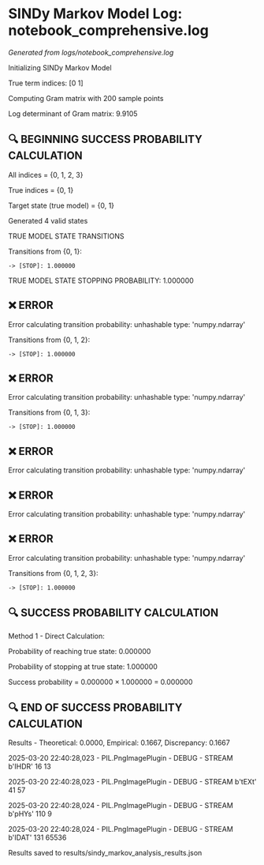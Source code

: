 # SINDy Markov Model Log: notebook_comprehensive.log

*Generated from logs/notebook_comprehensive.log*

Initializing SINDy Markov Model


True term indices: [0 1]


Computing Gram matrix with 200 sample points


Log determinant of Gram matrix: 9.9105


## 🔍 BEGINNING SUCCESS PROBABILITY CALCULATION

All indices = {0, 1, 2, 3}


True indices = {0, 1}


Target state (true model) = {0, 1}


Generated 4 valid states


TRUE MODEL STATE TRANSITIONS


Transitions from {0, 1}:


    -> [STOP]: 1.000000


TRUE MODEL STATE STOPPING PROBABILITY: 1.000000





## ❌ ERROR

Error calculating transition probability: unhashable type: 'numpy.ndarray'


Transitions from {0, 1, 2}:


    -> [STOP]: 1.000000


## ❌ ERROR

Error calculating transition probability: unhashable type: 'numpy.ndarray'


Transitions from {0, 1, 3}:


    -> [STOP]: 1.000000


## ❌ ERROR

Error calculating transition probability: unhashable type: 'numpy.ndarray'


## ❌ ERROR

Error calculating transition probability: unhashable type: 'numpy.ndarray'


## ❌ ERROR

Error calculating transition probability: unhashable type: 'numpy.ndarray'


Transitions from {0, 1, 2, 3}:


    -> [STOP]: 1.000000


## 🔍 SUCCESS PROBABILITY CALCULATION

Method 1 - Direct Calculation:


  Probability of reaching true state:    0.000000


  Probability of stopping at true state: 1.000000


  Success probability = 0.000000 × 1.000000 = 0.000000


## 🔍 END OF SUCCESS PROBABILITY CALCULATION

Results - Theoretical: 0.0000, Empirical: 0.1667, Discrepancy: 0.1667


2025-03-20 22:40:28,023 - PIL.PngImagePlugin - DEBUG - STREAM b'IHDR' 16 13


2025-03-20 22:40:28,023 - PIL.PngImagePlugin - DEBUG - STREAM b'tEXt' 41 57


2025-03-20 22:40:28,024 - PIL.PngImagePlugin - DEBUG - STREAM b'pHYs' 110 9


2025-03-20 22:40:28,024 - PIL.PngImagePlugin - DEBUG - STREAM b'IDAT' 131 65536


Results saved to results/sindy_markov_analysis_results.json


